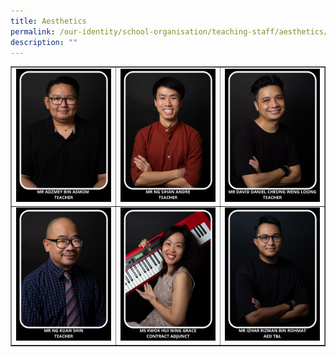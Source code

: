 ```yaml
---
title: Aesthetics
permalink: /our-identity/school-organisation/teaching-staff/aesthetics/
description: ""
---
```

<table style="border-collapse: collapse; width: 100%;" border="1">
<tbody>
<tr>
<td style="width: 33.3333%;"><img src="/images/aes1.jpg"></td>
<td style="width: 33.3333%;"><img src="/images/aes2.jpg"></td>
<td style="width: 33.3333%;"><img src="/images/aes3.jpg"></td>
</tr>
<tr>
<td style="width: 33.3333%;"><img src="/images/aes4.jpg"></td>
<td style="width: 33.3333%;"><img src="/images/aes5.jpg"></td>
<td style="width: 33.3333%;"><img src="/images/aes6.jpg"></td>
</tr>
</tbody>
</table>